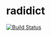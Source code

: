 # radidict
[![Build Status](https://img.shields.io/travis/valq7711/radidict/main.svg?style=flat-square&label=Travis-CI)](https://travis-ci.org/valq7711/radidict)
